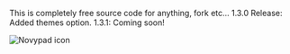 This is completely free source code for anything, fork etc...
1.3.0 Release: Added themes option.
1.3.1: Coming soon!

























![Novypad icon](https://user-images.githubusercontent.com/70233917/129282464-2909589d-a3c1-4680-85da-525449c3dda0.PNG)
